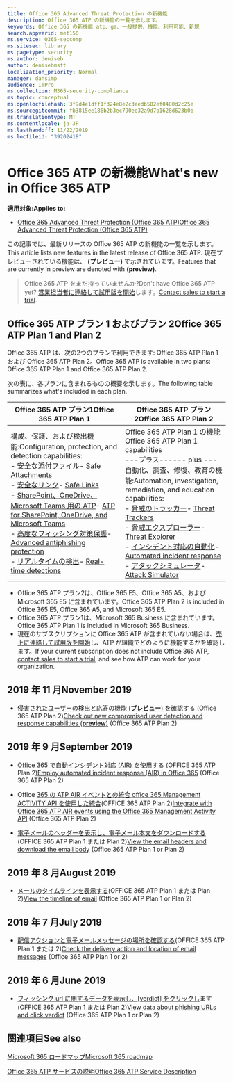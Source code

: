 ```yaml
---
title: Office 365 Advanced Threat Protection の新機能
description: Office 365 ATP の新機能の一覧を示します。
keywords: Office 365 の新機能 atp、ga、一般提供、機能、利用可能、新規
search.appverid: met150
ms.service: O365-seccomp
ms.sitesec: library
ms.pagetype: security
ms.author: deniseb
author: denisebmsft
localization_priority: Normal
manager: dansimp
audience: ITPro
ms.collection: M365-security-compliance
ms.topic: conceptual
ms.openlocfilehash: 3f9d4e1dff1f324e8e2c3eedb502ef0480d2c25e
ms.sourcegitcommit: fb3815ee186b2b3ec790ee32a9d7b1628d623b0b
ms.translationtype: MT
ms.contentlocale: ja-JP
ms.lasthandoff: 11/22/2019
ms.locfileid: "39202418"
---
```

# <a name="whats-new-in-office-365-atp"></a><span data-ttu-id="3a23d-104">Office 365 ATP の新機能</span><span class="sxs-lookup"><span data-stu-id="3a23d-104">What's new in Office 365 ATP</span></span>

<span data-ttu-id="3a23d-105">**適用対象:**</span><span class="sxs-lookup"><span data-stu-id="3a23d-105">**Applies to:**</span></span>

- [<span data-ttu-id="3a23d-106">Office 365 Advanced Threat Protection (Office 365 ATP)</span><span class="sxs-lookup"><span data-stu-id="3a23d-106">Office 365 Advanced Threat Protection (Office 365 ATP)</span></span>](office-365-atp.md)

<span data-ttu-id="3a23d-107">この記事では、最新リリースの Office 365 ATP の新機能の一覧を示します。</span><span class="sxs-lookup"><span data-stu-id="3a23d-107">This article lists new features in the latest release of Office 365 ATP.</span></span> <span data-ttu-id="3a23d-108">現在プレビューされている機能は、 **(プレビュー)** で示されています。</span><span class="sxs-lookup"><span data-stu-id="3a23d-108">Features that are currently in preview are denoted with **(preview)**.</span></span>

><span data-ttu-id="3a23d-109">Office 365 ATP をまだ持っていませんか?</span><span class="sxs-lookup"><span data-stu-id="3a23d-109">Don't have Office 365 ATP yet?</span></span> <span data-ttu-id="3a23d-110">[営業担当者に連絡して試用版を開始](https://go.microsoft.com/fwlink/p/?LinkId=518644)します。</span><span class="sxs-lookup"><span data-stu-id="3a23d-110">[Contact sales to start a trial](https://go.microsoft.com/fwlink/p/?LinkId=518644).</span></span> 

## <a name="office-365-atp-plan-1-and-plan-2"></a><span data-ttu-id="3a23d-111">Office 365 ATP プラン 1 およびプラン 2</span><span class="sxs-lookup"><span data-stu-id="3a23d-111">Office 365 ATP Plan 1 and Plan 2</span></span>

<span data-ttu-id="3a23d-112">Office 365 ATP は、次の2つのプランで利用できます: Office 365 ATP Plan 1 および Office 365 ATP Plan 2。</span><span class="sxs-lookup"><span data-stu-id="3a23d-112">Office 365 ATP is available in two plans: Office 365 ATP Plan 1 and Office 365 ATP Plan 2.</span></span>
 
<span data-ttu-id="3a23d-113">次の表に、各プランに含まれるものの概要を示します。</span><span class="sxs-lookup"><span data-stu-id="3a23d-113">The following table summarizes what's included in each plan.</span></span> 

|<span data-ttu-id="3a23d-114">Office 365 ATP プラン1</span><span class="sxs-lookup"><span data-stu-id="3a23d-114">Office 365 ATP Plan 1</span></span>  |<span data-ttu-id="3a23d-115">Office 365 ATP プラン2</span><span class="sxs-lookup"><span data-stu-id="3a23d-115">Office 365 ATP Plan 2</span></span>  |
|---------|---------|
|<span data-ttu-id="3a23d-116">構成、保護、および検出機能:</span><span class="sxs-lookup"><span data-stu-id="3a23d-116">Configuration, protection, and detection capabilities:</span></span><br/><span data-ttu-id="3a23d-117">- [安全な添付ファイル](atp-safe-attachments.md)</span><span class="sxs-lookup"><span data-stu-id="3a23d-117">- [Safe Attachments](atp-safe-attachments.md)</span></span><br/><span data-ttu-id="3a23d-118">- [安全なリンク](atp-safe-links.md)</span><span class="sxs-lookup"><span data-stu-id="3a23d-118">- [Safe Links](atp-safe-links.md)</span></span><br/><span data-ttu-id="3a23d-119">- [SharePoint、OneDrive、Microsoft Teams 用の ATP](atp-for-spo-odb-and-teams.md)</span><span class="sxs-lookup"><span data-stu-id="3a23d-119">- [ATP for SharePoint, OneDrive, and Microsoft Teams](atp-for-spo-odb-and-teams.md)</span></span><br/><span data-ttu-id="3a23d-120">- [高度なフィッシング対策保護](atp-anti-phishing.md)</span><span class="sxs-lookup"><span data-stu-id="3a23d-120">- [Advanced antiphishing protection](atp-anti-phishing.md)</span></span><br/><span data-ttu-id="3a23d-121">- [リアルタイムの検出](threat-explorer.md)</span><span class="sxs-lookup"><span data-stu-id="3a23d-121">- [Real-time detections](threat-explorer.md)</span></span>     |<span data-ttu-id="3a23d-122">Office 365 ATP Plan 1 の機能</span><span class="sxs-lookup"><span data-stu-id="3a23d-122">Office 365 ATP Plan 1 capabilities</span></span><br/><span data-ttu-id="3a23d-123">---プラス---</span><span class="sxs-lookup"><span data-stu-id="3a23d-123">--- plus ---</span></span><br/><span data-ttu-id="3a23d-124">自動化、調査、修復、教育の機能:</span><span class="sxs-lookup"><span data-stu-id="3a23d-124">Automation, investigation, remediation, and education capabilities:</span></span><br/><span data-ttu-id="3a23d-125">- [脅威のトラッカー](threat-trackers.md)</span><span class="sxs-lookup"><span data-stu-id="3a23d-125">- [Threat Trackers](threat-trackers.md)</span></span><br/><span data-ttu-id="3a23d-126">- [脅威エクスプローラー](threat-explorer.md)</span><span class="sxs-lookup"><span data-stu-id="3a23d-126">- [Threat Explorer](threat-explorer.md)</span></span><br/><span data-ttu-id="3a23d-127">- [インシデント対応の自動化](automated-investigation-response-office.md)</span><span class="sxs-lookup"><span data-stu-id="3a23d-127">- [Automated incident response](automated-investigation-response-office.md)</span></span><br/><span data-ttu-id="3a23d-128">- [アタックシミュレータ](attack-simulator.md)</span><span class="sxs-lookup"><span data-stu-id="3a23d-128">- [Attack Simulator](attack-simulator.md)</span></span>         |

- <span data-ttu-id="3a23d-129">Office 365 ATP プラン2は、Office 365 E5、Office 365 A5、および Microsoft 365 E5 に含まれています。</span><span class="sxs-lookup"><span data-stu-id="3a23d-129">Office 365 ATP Plan 2 is included in Office 365 E5, Office 365 A5, and Microsoft 365 E5.</span></span> 
- <span data-ttu-id="3a23d-130">Office 365 ATP プラン1は、Microsoft 365 Business に含まれています。</span><span class="sxs-lookup"><span data-stu-id="3a23d-130">Office 365 ATP Plan 1 is included in Microsoft 365 Business.</span></span> 
- <span data-ttu-id="3a23d-131">現在のサブスクリプションに Office 365 ATP が含まれていない場合は、[売上に連絡して試用版を開始](https://go.microsoft.com/fwlink/p/?LinkId=518644)し、ATP が組織でどのように機能するかを確認します。</span><span class="sxs-lookup"><span data-stu-id="3a23d-131">If your current subscription does not include Office 365 ATP, [contact sales to start a trial](https://go.microsoft.com/fwlink/p/?LinkId=518644), and see how ATP can work for your organization.</span></span> 

## <a name="november-2019"></a><span data-ttu-id="3a23d-132">2019 年 11 月</span><span class="sxs-lookup"><span data-stu-id="3a23d-132">November 2019</span></span>

- <span data-ttu-id="3a23d-133">侵害された[ユーザーの検出と応答の機能 (**プレビュー**) を確認](https://techcommunity.microsoft.com/t5/Security-Privacy-and-Compliance/Speed-up-time-to-detect-and-respond-to-user-compromise-and-limit/ba-p/977053)する (Office 365 ATP Plan 2)</span><span class="sxs-lookup"><span data-stu-id="3a23d-133">[Check out new compromised user detection and response capabilities (**preview**)](https://techcommunity.microsoft.com/t5/Security-Privacy-and-Compliance/Speed-up-time-to-detect-and-respond-to-user-compromise-and-limit/ba-p/977053) (Office 365 ATP Plan 2)</span></span>

## <a name="september-2019"></a><span data-ttu-id="3a23d-134">2019 年 9 月</span><span class="sxs-lookup"><span data-stu-id="3a23d-134">September 2019</span></span>

- <span data-ttu-id="3a23d-135">[Office 365 で自動インシデント対応 (AIR) を](automated-investigation-response-office.md)使用する (OFFICE 365 ATP Plan 2)</span><span class="sxs-lookup"><span data-stu-id="3a23d-135">[Employ automated incident response (AIR) in Office 365](automated-investigation-response-office.md) (Office 365 ATP Plan 2)</span></span>

- <span data-ttu-id="3a23d-136">Office [365 の ATP AIR イベントとの統合 office 365 Management ACTIVITY API を使用した統合](https://docs.microsoft.com/office/office-365-management-api/office-365-management-activity-api-schema#office-365-advanced-threat-protection-and-threat-investigation-and-response-schema)(OFFICE 365 ATP Plan 2)</span><span class="sxs-lookup"><span data-stu-id="3a23d-136">[Integrate with Office 365 ATP AIR events using the Office 365 Management Activity API](https://docs.microsoft.com/office/office-365-management-api/office-365-management-activity-api-schema#office-365-advanced-threat-protection-and-threat-investigation-and-response-schema) (Office 365 ATP Plan 2)</span></span>

- <span data-ttu-id="3a23d-137">[電子メールのヘッダーを表示し、電子メール本文をダウンロードする](investigate-malicious-email-that-was-delivered.md#view-the-email-headers-and-download-the-email-body)(OFFICE 365 ATP Plan 1 または Plan 2)</span><span class="sxs-lookup"><span data-stu-id="3a23d-137">[View the email headers and download the email body](investigate-malicious-email-that-was-delivered.md#view-the-email-headers-and-download-the-email-body) (Office 365 ATP Plan 1 or Plan 2)</span></span>

## <a name="august-2019"></a><span data-ttu-id="3a23d-138">2019 年 8 月</span><span class="sxs-lookup"><span data-stu-id="3a23d-138">August 2019</span></span>

- <span data-ttu-id="3a23d-139">[メールのタイムラインを表示する](investigate-malicious-email-that-was-delivered.md#view-the-timeline-of-your-email)(OFFICE 365 ATP Plan 1 または Plan 2)</span><span class="sxs-lookup"><span data-stu-id="3a23d-139">[View the timeline of email](investigate-malicious-email-that-was-delivered.md#view-the-timeline-of-your-email) (Office 365 ATP Plan 1 or Plan 2)</span></span>

## <a name="july-2019"></a><span data-ttu-id="3a23d-140">2019 年 7 月</span><span class="sxs-lookup"><span data-stu-id="3a23d-140">July 2019</span></span>

- <span data-ttu-id="3a23d-141">[配信アクションと電子メールメッセージの場所を確認する](investigate-malicious-email-that-was-delivered.md#check-the-delivery-action-and-location)(OFFICE 365 ATP Plan 1 または 2)</span><span class="sxs-lookup"><span data-stu-id="3a23d-141">[Check the delivery action and location of email messages](investigate-malicious-email-that-was-delivered.md#check-the-delivery-action-and-location) (Office 365 ATP Plan 1 or 2)</span></span>

 ## <a name="june-2019"></a><span data-ttu-id="3a23d-142">2019 年 6 月</span><span class="sxs-lookup"><span data-stu-id="3a23d-142">June 2019</span></span>

- <span data-ttu-id="3a23d-143">[フィッシング url に関するデータを表示し、[verdict] をクリックし](threat-explorer.md#view-data-about-phishing-urls-and-click-verdict)ます (OFFICE 365 ATP Plan 1 または Plan 2)</span><span class="sxs-lookup"><span data-stu-id="3a23d-143">[View data about phishing URLs and click verdict](threat-explorer.md#view-data-about-phishing-urls-and-click-verdict) (Office 365 ATP Plan 1 or Plan 2)</span></span>


## <a name="see-also"></a><span data-ttu-id="3a23d-144">関連項目</span><span class="sxs-lookup"><span data-stu-id="3a23d-144">See also</span></span>

[<span data-ttu-id="3a23d-145">Microsoft 365 ロードマップ</span><span class="sxs-lookup"><span data-stu-id="3a23d-145">Microsoft 365 roadmap</span></span>](https://www.microsoft.com/microsoft-365/roadmap)

[<span data-ttu-id="3a23d-146">Office 365 ATP サービスの説明</span><span class="sxs-lookup"><span data-stu-id="3a23d-146">Office 365 ATP Service Description</span></span>](https://docs.microsoft.com/office365/servicedescriptions/office-365-advanced-threat-protection-service-description)